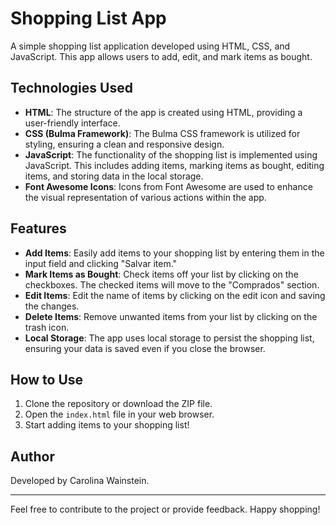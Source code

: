 # Shopping List App

A simple shopping list application developed using HTML, CSS, and JavaScript. This app allows users to add, edit, and mark items as bought.

## Technologies Used

- **HTML**: The structure of the app is created using HTML, providing a user-friendly interface.
- **CSS (Bulma Framework)**: The Bulma CSS framework is utilized for styling, ensuring a clean and responsive design.
- **JavaScript**: The functionality of the shopping list is implemented using JavaScript. This includes adding items, marking items as bought, editing items, and storing data in the local storage.
- **Font Awesome Icons**: Icons from Font Awesome are used to enhance the visual representation of various actions within the app.

## Features

- **Add Items**: Easily add items to your shopping list by entering them in the input field and clicking "Salvar item."
- **Mark Items as Bought**: Check items off your list by clicking on the checkboxes. The checked items will move to the "Comprados" section.
- **Edit Items**: Edit the name of items by clicking on the edit icon and saving the changes.
- **Delete Items**: Remove unwanted items from your list by clicking on the trash icon.
- **Local Storage**: The app uses local storage to persist the shopping list, ensuring your data is saved even if you close the browser.

## How to Use

1. Clone the repository or download the ZIP file.
2. Open the `index.html` file in your web browser.
3. Start adding items to your shopping list!

## Author

Developed by Carolina Wainstein.

---

Feel free to contribute to the project or provide feedback. Happy shopping!

